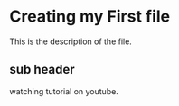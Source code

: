 # Creating my First file 


This is the description of the file.

## sub header 

watching tutorial on youtube.

